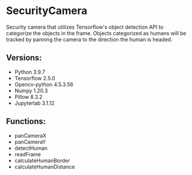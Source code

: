 # SecurityCamera
Security camera that utilizes Tensorflow's object detection API to categorize the objects in the frame. 
Objects categorized as humans will be tracked by panning the camera to the direction the human is headed.

## Versions:
- Python 3.9.7
- Tensorflow 2.5.0
- Opencv-python 4.5.3.56
- Numpy 1.20.3
- Pillow 8.3.2
- Jupyterlab 3.1.12

## Functions:
- panCameraX
- panCameraY
- detectHuman
- readFrame
- calculateHumanBorder
- calculateHumanDistance <br/>

